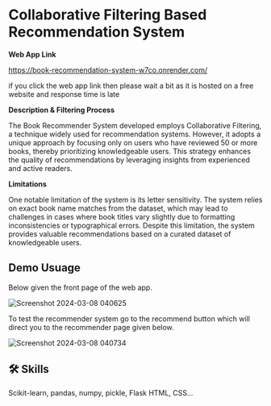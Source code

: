 
# Collaborative Filtering Based Recommendation System


**Web App Link**

https://book-recommendation-system-w7co.onrender.com/

if you click the web app link then please wait a bit as it is hosted on a free website and response time is late

**Description & Filtering Process**

The Book Recommender System developed employs Collaborative Filtering, a technique widely used for recommendation systems. However, it adopts a unique approach by focusing only on users who have reviewed 50 or more books, thereby prioritizing knowledgeable users. This strategy enhances the quality of recommendations by leveraging insights from experienced and active readers.

**Limitations**

One notable limitation of the system is its letter sensitivity. The system relies on exact book name matches from the dataset, which may lead to challenges in cases where book titles vary slightly due to formatting inconsistencies or typographical errors. Despite this limitation, the system provides valuable recommendations based on a curated dataset of knowledgeable users.



## Demo Usuage


Below given the front page of the web app.


![Screenshot 2024-03-08 040625](https://github.com/hasanmehedi2309/book_recommendation_system/assets/98232012/70243ef3-8505-485a-8b47-156ab17c3620)

To test the recommender system go to the recommend button which will direct you to the recommender page given below.


![Screenshot 2024-03-08 040734](https://github.com/hasanmehedi2309/book_recommendation_system/assets/98232012/01e96a4a-c0a0-4094-9e0d-5eb72150cde2)



## 🛠 Skills
Scikit-learn, pandas, numpy, pickle, Flask HTML, CSS...

